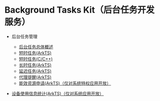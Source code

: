 # Background Tasks Kit（后台任务开发服务）

<!--Del-->
- 后台任务管理<!--DelEnd-->

  - [后台任务总体概述](background-task-overview.md)
  - [短时任务(ArkTS)](transient-task.md)
  - [短时任务(C/C++)](native-transient-task.md)
  - [长时任务(ArkTS)](continuous-task.md)
  - [延迟任务(ArkTS)](work-scheduler.md)
  - [代理提醒(ArkTS)](agent-powered-reminder.md)
  <!--Del-->
  - [能效资源申请(ArkTS)（仅对系统特权应用开放）](efficiency-resource-request.md)
  <!--DelEnd-->
<!--Del-->
- [设备使用信息统计(ArkTS)（仅对系统应用开放）](../device-usage-statistics/Readme-CN.md)
<!--DelEnd-->